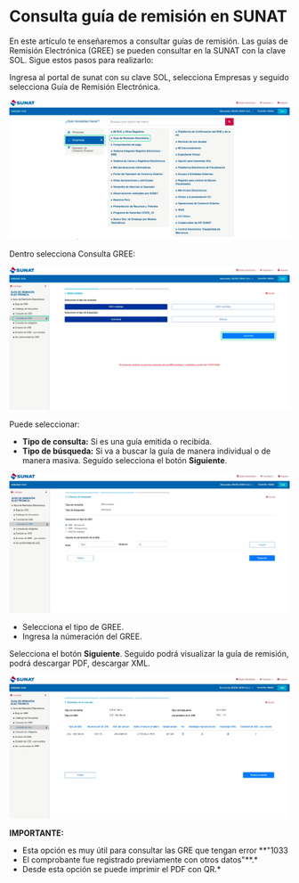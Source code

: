 # Consulta guía de remisión en SUNAT

En este artículo te enseñaremos a consultar guías de remisión. Las guías de Remisión Electrónica (GREE) se pueden consultar en la SUNAT con la clave SOL. Sigue estos pasos para realizarlo:

Ingresa al portal de sunat con su clave SOL, selecciona Empresas y seguido selecciona Guía de Remisión Electrónica.

![Alt text](img/Error6.jpg)

Dentro selecciona Consulta GREE:

![Alt text](img/Error7.jpg)

Puede seleccionar:

- **Tipo de consulta:** Si es una guía emitida o recibida.
- **Tipo de búsqueda:** Si va a buscar la guía de manera individual o de manera masiva.
Seguido selecciona el botón **Siguiente**.

![Alt text](img/Error8.jpg)

* Selecciona el tipo de GREE.
* Ingresa la númeración del GREE.

Selecciona el botón **Siguiente**. Seguido podrá visualizar la guía de remisión, podrá descargar PDF, descargar XML.

![Alt text](img/Error9.jpg)

**IMPORTANTE:**
* Esta opción es muy útil para consultar las GRE que tengan error **"1033
*  El comprobante fue registrado previamente con otros datos"**.*
* Desde esta opción se puede imprimir el PDF con QR.*
